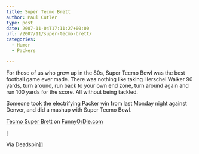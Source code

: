 ```yaml
---
title: Super Tecmo Brett
author: Paul Cutler
type: post
date: 2007-11-04T17:11:27+00:00
url: /2007/11/super-tecmo-brett/
categories:
  - Humor
  - Packers

---
```

For those of us who grew up in the 80s, Super Tecmo Bowl was the best football game ever made. There was nothing like taking Herschel Walker 90 yards, turn around, run back to your own end zone, turn around again and run 100 yards for the score. All without being tackled.

Someone took the electrifying Packer win from last Monday night against Denver, and did a mashup with Super Tecmo Bowl.

<noscript>
  <a href="http://www.funnyordie.com/videos/6cf8571b8e">Tecmo Super Brett</a> on <a href="http://www.funnyordie.com">FunnyOrDie.com</a>
</noscript>


  
[
  
Via Deadspin][1]

 [1]: http://deadspin.com/sports/qb-packers/brett-favre-embodies-the-tecmo-bowl-pass-play-318569.php
